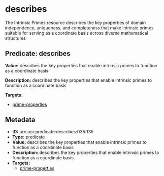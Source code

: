 # describes

The Intrinsic Primes resource describes the key properties of domain independence, uniqueness, and completeness that make intrinsic primes suitable for serving as a coordinate basis across diverse mathematical structures

## Predicate: describes

**Value:** describes the key properties that enable intrinsic primes to function as a coordinate basis

**Description:** describes the key properties that enable intrinsic primes to function as a coordinate basis

**Targets:**

- [prime-properties](../Concepts/prime-properties.md)

## Metadata

- **ID:** urn:uor:predicate:describes:035:135
- **Type:** predicate
- **Value:** describes the key properties that enable intrinsic primes to function as a coordinate basis
- **Description:** describes the key properties that enable intrinsic primes to function as a coordinate basis
- **Targets:**
  - [prime-properties](../Concepts/prime-properties.md)
